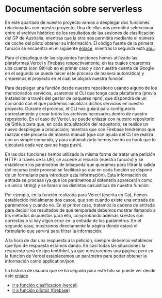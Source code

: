 # Documentación sobre serverless

En este apartado de nuestro proyecto vamos a desplegar dos funciones relacionadas con nuestro proyecto. Una de ellas nos permitirá seleccionar entre el archivo histórico de los resultados de las sesiones de clasificación del GP de Australia; mientras que la otra nos permitirá mediante el número de coche del piloto obtener su información. El código fuente de la primera función se encuentra en el siguiente [enlace](./api/clasificacion.go), mientras la segunda está [aquí](./functions/index.js).

Para el despliegue de las siguientes funciones hemos utilizado las plataformas Vercel y Firebase respectivamente, en las cuales crearemos una cuenta (con GitHub en el primer caso y con nuestra cuenta de Google en el segundo se puede hacer este proceso de manera automática) y crearemos el proyecto en el cual se alojará nuestra función.

Para desplegar una función desde nuestro repositorio usando alguno de los mencionados servicios, usaremos el CLI que tenga cada plataforma (previa instalación a través del gestor de paquetes npm), que dispondrá de un comando con el que podremos inicializar dichos servicios en nuestro proyecto. Durante el proceso, el CLI nos guiará para configurarlo correctamente y crear todos los archivos necesarios dentro de nuestro repositorio. En el caso de Vercel, se puede enlazar con nuestro repositorio de GitHub para que, en cada actualización del repositorio, se realice un nuevo despliegue a producción; mientras que con Firebase tendremos que realizar este proceso de manera manual (que con ayuda del CLI se realiza con un simple comando, y para automatizarlo hemos hecho un hook que lo ejecutará cada vez que se haga push).

En las dos funciones hemos utilizado la misma forma de tratar una petición HTTP: a través de la URI, se accede al recurso (nuestra función) y se establecen los parámetros de búsqueda que queramos para filtrar la salida del recurso (este proceso se facilitará ya que en cada función se dispone de un formulario para introducir esta información). Esta información de entrada se procesa (ya que los parámetros al obtenerlo aparecerán como un único string) y se llama a las distintas casuísticas de nuestra función.

Por ejemplo, en la función realizada para Vercel (escrita en Go), hemos establecido inicialmente dos casos, que son cuando existe una entrada de parámetros y cuando no. En el primer caso, tratamos la cadena de entrada para decidir los resultados de qué temporada debemos mostrar llamando a los métodos dispuestos para ello, comprobando además si estos son correctos o si hay algún error en la entrada de los parámetros. En el segundo caso, mostramos directamente la página donde estará el formulario que servirá para filtrar la información.

A la hora de dar una respuesta a la petición, siempre debemos establecer que tipo de respuesta estamos dando. En casi todas las situaciones la respuesta será de tipo text/html, ya que mostraremos una página; pero en la función de Vercel establecemos un parámetro para poder obtener la información como application/json.

La historia de usuario que se ha seguido para este hito se puede ver desde este [enlace](https://github.com/currobeltran/F1-Predictor/issues/65)

- [Ir a función clasificacion (vercel)](https://f1-predictor.vercel.app/api/clasificacion)
- [Ir a función pilotos (firebase)](https://us-central1-f1-predictor.cloudfunctions.net/piloto)